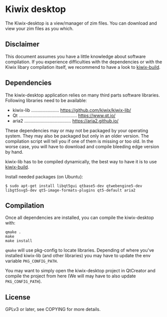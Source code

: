 Kiwix desktop
=============

The Kiwix-desktop is a view/manager of zim files.
You can download and view your zim files as you which.

Disclaimer
----------

This document assumes you have a little knowledge about software
compilation. If you experience difficulties with the dependencies or
with the Kiwix libary compilation itself, we recommend to have a look
to [kiwix-build](https://github.com/kiwix/kiwix-build).

Dependencies
------------

The kiwix-desktop application relies on many third parts software libraries.
Following libraries need to be available:

* kiwix-lib ...................... https://github.com/kiwix/kiwix-lib/
* Qt .............................................. https://www.qt.io/
* aria2 ..................................... https://aria2.github.io/

These dependencies may or may not be packaged by your operating
system. They may also be packaged but only in an older version. The
compilation script will tell you if one of them is missing or too old.
In the worse case, you will have to download and compile bleeding edge
version by hand.

kiwix-lib has to be compiled dynamically, the best way to have it is
to use [kiwix-build](https://github.com/kiwix/kiwix-build).

Install needed packages (on Ubuntu):
```
$ sudo apt-get install libqt5gui qtbase5-dev qtwebengine5-dev libgt5svg5-dev qt5-image-formats-plugins qt5-default aria2
```

Compilation
-----------

Once all dependencies are installed, you can compile the kiwix-desktop
with:
```
qmake .
make
make install
```

`qmake` will use pkg-config to locate libraries. Depending of where you've
installed kiwix-lib (and other libraries) you may have to update the env
variable `PKG_CONFIG_PATH`.

You may want to simply open the kiwix-desktop project in QtCreator and compile
the project from here (We will may have to also update `PKG_CONFIG_PATH`).

License
-------

GPLv3 or later, see COPYING for more details.
